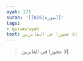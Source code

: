 ```yaml
---
ayah: 171
surah: '[[026|سورة]]'
tags:
- quran/ayah
text: إلا عجوزا في الغابرين
---
```

> إلا عجوزا في الغابرين
